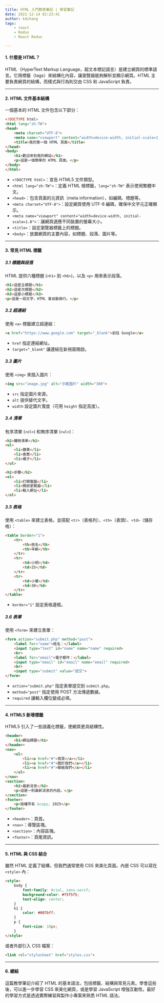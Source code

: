 ```yaml
---
title: HTML 入門教學筆記 | 學習筆記
date: 2021-12-14 02:23:41
author: kdchang
tags: 
    - react
    - Redux
    - React Redux

---
```


#### 1. 什麼是 HTML？  
HTML（HyperText Markup Language，超文本標記語言）是建立網頁的標準語言。它用標籤（tags）來結構化內容，讓瀏覽器能夠解析並顯示網頁。HTML 主要負責網頁的結構，而樣式與行為則交由 CSS 和 JavaScript 負責。

---

#### 2. HTML 文件基本結構  
一個基本的 HTML 文件包含以下部分：  

```html
<!DOCTYPE html>
<html lang="zh-TW">
<head>
    <meta charset="UTF-8">
    <meta name="viewport" content="width=device-width, initial-scale=1.0">
    <title>我的第一個 HTML 頁面</title>
</head>
<body>
    <h1>歡迎來到我的網站</h1>
    <p>這是一個簡單的 HTML 頁面。</p>
</body>
</html>
```

- `<!DOCTYPE html>`：宣告 HTML5 文件類型。  
- `<html lang="zh-TW">`：定義 HTML 根標籤，`lang="zh-TW"` 表示使用繁體中文。  
- `<head>`：包含頁面的元資訊（meta information），如編碼、標題等。  
- `<meta charset="UTF-8">`：設定網頁使用 UTF-8 編碼，確保中文字元正確顯示。  
- `<meta name="viewport" content="width=device-width, initial-scale=1.0">`：讓網頁適應不同裝置的螢幕大小。  
- `<title>`：設定瀏覽器標籤上的標題。  
- `<body>`：放置網頁的主要內容，如標題、段落、圖片等。

---

#### 3. 常見 HTML 標籤  
##### 3.1 標題與段落  
HTML 提供六種標題 (`<h1>` 到 `<h6>`)，以及 `<p>` 用來表示段落。  

```html
<h1>這是主標題</h1>
<h2>這是次標題</h2>
<h3>這是小標題</h3>
<p>這是一段文字，HTML 會自動換行。</p>
```

##### 3.2 超連結  
使用 `<a>` 標籤建立超連結：  

```html
<a href="https://www.google.com" target="_blank">前往 Google</a>
```
- `href` 指定連結網址。  
- `target="_blank"` 讓連結在新視窗開啟。

##### 3.3 圖片  
使用 `<img>` 來插入圖片：  

```html
<img src="image.jpg" alt="示範圖片" width="300">
```
- `src` 指定圖片來源。  
- `alt` 提供替代文字。  
- `width` 設定圖片寬度（可用 `height` 指定高度）。

##### 3.4 清單  
有序清單 (`<ol>`) 和無序清單 (`<ul>`)：  

```html
<h2>購物清單</h2>
<ul>
    <li>蘋果</li>
    <li>香蕉</li>
    <li>橘子</li>
</ul>

<h2>步驟</h2>
<ol>
    <li>打開電腦</li>
    <li>開啟瀏覽器</li>
    <li>輸入網址</li>
</ol>
```

##### 3.5 表格  
使用 `<table>` 來建立表格，並搭配 `<tr>`（表格列）、`<th>`（表頭）、`<td>`（儲存格）：  

```html
<table border="1">
    <tr>
        <th>姓名</th>
        <th>年齡</th>
    </tr>
    <tr>
        <td>小明</td>
        <td>25</td>
    </tr>
    <tr>
        <td>小華</td>
        <td>30</td>
    </tr>
</table>
```
- `border="1"` 設定表格邊框。

##### 3.6 表單  
使用 `<form>` 來建立表單：  

```html
<form action="submit.php" method="post">
    <label for="name">姓名：</label>
    <input type="text" id="name" name="name" required>
    <br>
    <label for="email">電子郵件：</label>
    <input type="email" id="email" name="email" required>
    <br>
    <input type="submit" value="提交">
</form>
```
- `action="submit.php"` 指定表單提交到 `submit.php`。  
- `method="post"` 指定使用 POST 方法傳遞數據。  
- `required` 讓輸入欄位變成必填。

---

#### 4. HTML5 新增標籤  
HTML5 引入了一些語義化標籤，使網頁更具結構性。  

```html
<header>
    <h1>網站標題</h1>
</header>
<nav>
    <ul>
        <li><a href="#">首頁</a></li>
        <li><a href="#">關於我們</a></li>
        <li><a href="#">聯絡我們</a></li>
    </ul>
</nav>
<section>
    <h2>最新消息</h2>
    <p>這是一則最新消息的內容。</p>
</section>
<footer>
    <p>版權所有 &copy; 2025</p>
</footer>
```
- `<header>`：頁首。  
- `<nav>`：導覽區塊。  
- `<section>`：內容區塊。  
- `<footer>`：頁尾資訊。

---

#### 5. HTML 與 CSS 結合  
雖然 HTML 定義了結構，但我們通常使用 CSS 來美化頁面。內嵌 CSS 可以寫在 `<style>` 內：  

```html
<style>
    body {
        font-family: Arial, sans-serif;
        background-color: #f5f5f5;
        text-align: center;
    }
    h1 {
        color: #007bff;
    }
    p {
        font-size: 18px;
    }
</style>
```

或者外部引入 CSS 檔案：  

```html
<link rel="stylesheet" href="styles.css">
```

---

#### 6. 總結  
這篇教學筆記介紹了 HTML 的基本語法，包括標籤、結構與常見元素。學會這些後，可以進一步學習 CSS 來美化網頁，或是學習 JavaScript 增強互動性。最好的學習方式是透過實際練習與製作小專案來熟悉 HTML 語法。